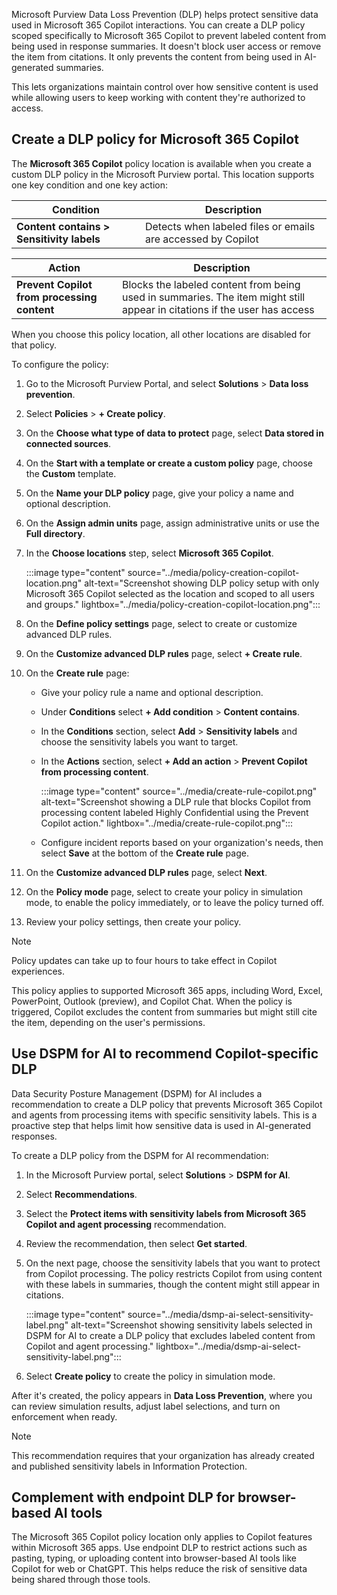 Microsoft Purview Data Loss Prevention (DLP) helps protect sensitive data used in Microsoft 365 Copilot interactions. You can create a DLP policy scoped specifically to Microsoft 365 Copilot to prevent labeled content from being used in response summaries. It doesn't block user access or remove the item from citations. It only prevents the content from being used in AI-generated summaries.

This lets organizations maintain control over how sensitive content is used while allowing users to keep working with content they're authorized to access.

## Create a DLP policy for Microsoft 365 Copilot

The **Microsoft 365 Copilot** policy location is available when you create a custom DLP policy in the Microsoft Purview portal. This location supports one key condition and one key action:

| Condition | Description |
|-----|-----|
| **Content contains > Sensitivity labels** | Detects when labeled files or emails are accessed by Copilot |

| Action | Description |
|-----|-----|
| **Prevent Copilot from processing content** | Blocks the labeled content from being used in summaries. The item might still appear in citations if the user has access |

When you choose this policy location, all other locations are disabled for that policy.

To configure the policy:

1. Go to the Microsoft Purview Portal, and select **Solutions** > **Data loss prevention**.
1. Select **Policies** > **+ Create policy**.
1. On the **Choose what type of data to protect** page, select **Data stored in connected sources**.
1. On the **Start with a template or create a custom policy** page, choose the **Custom** template.
1. On the **Name your DLP policy** page, give your policy a name and optional description.
1. On the **Assign admin units** page, assign administrative units or use the **Full directory**.
1. In the **Choose locations** step, select **Microsoft 365 Copilot**.

    :::image type="content" source="../media/policy-creation-copilot-location.png" alt-text="Screenshot showing DLP policy setup with only Microsoft 365 Copilot selected as the location and scoped to all users and groups." lightbox="../media/policy-creation-copilot-location.png":::

1. On the **Define policy settings** page, select to create or customize advanced DLP rules.
1. On the **Customize advanced DLP rules** page, select **+ Create rule**.
1. On the **Create rule** page:

   - Give your policy rule a name and optional description.
   - Under **Conditions** select **+ Add condition** > **Content contains**.
   - In the **Conditions** section, select **Add** > **Sensitivity labels** and choose the sensitivity labels you want to target.
   - In the **Actions** section, select **+ Add an action** > **Prevent Copilot from processing content**.

       :::image type="content" source="../media/create-rule-copilot.png" alt-text="Screenshot showing a DLP rule that blocks Copilot from processing content labeled Highly Confidential using the Prevent Copilot action." lightbox="../media/create-rule-copilot.png":::

   - Configure incident reports based on your organization's needs, then select **Save** at the bottom of the **Create rule** page.

1. On the **Customize advanced DLP rules** page, select **Next**.
1. On the **Policy mode** page, select to create your policy in simulation mode, to enable the policy immediately, or to leave the policy turned off.
1. Review your policy settings, then create your policy.

> [!NOTE]
> Policy updates can take up to four hours to take effect in Copilot experiences.

This policy applies to supported Microsoft 365 apps, including Word, Excel, PowerPoint, Outlook (preview), and Copilot Chat. When the policy is triggered, Copilot excludes the content from summaries but might still cite the item, depending on the user's permissions.

## Use DSPM for AI to recommend Copilot-specific DLP

Data Security Posture Management (DSPM) for AI includes a recommendation to create a DLP policy that prevents Microsoft 365 Copilot and agents from processing items with specific sensitivity labels. This is a proactive step that helps limit how sensitive data is used in AI-generated responses.

To create a DLP policy from the DSPM for AI recommendation:

1. In the Microsoft Purview portal, select **Solutions** > **DSPM for AI**.
1. Select **Recommendations**.
1. Select the **Protect items with sensitivity labels from Microsoft 365 Copilot and agent processing** recommendation.
1. Review the recommendation, then select **Get started**.
1. On the next page, choose the sensitivity labels that you want to protect from Copilot processing. The policy restricts Copilot from using content with these labels in summaries, though the content might still appear in citations.

   :::image type="content" source="../media/dsmp-ai-select-sensitivity-label.png" alt-text="Screenshot showing sensitivity labels selected in DSPM for AI to create a DLP policy that excludes labeled content from Copilot and agent processing." lightbox="../media/dsmp-ai-select-sensitivity-label.png":::

1. Select **Create policy** to create the policy in simulation mode.

After it's created, the policy appears in **Data Loss Prevention**, where you can review simulation results, adjust label selections, and turn on enforcement when ready.

> [!NOTE]
> This recommendation requires that your organization has already created and published sensitivity labels in Information Protection.

## Complement with endpoint DLP for browser-based AI tools

The Microsoft 365 Copilot policy location only applies to Copilot features within Microsoft 365 apps. Use endpoint DLP to restrict actions such as pasting, typing, or uploading content into browser-based AI tools like Copilot for web or ChatGPT. This helps reduce the risk of sensitive data being shared through those tools.
